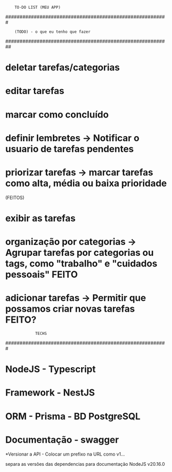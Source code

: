  		TO-DO LIST (MEU APP)
#########################################################



	    (TODO) - o que eu tenho que fazer
##########################################################
# deletar tarefas/categorias
# editar tarefas
# marcar como concluído
# definir lembretes -> Notificar o usuario de tarefas pendentes
# priorizar tarefas -> marcar tarefas como alta, média ou baixa prioridade




(FEITOS)
# exibir as tarefas
# organização por categorias -> Agrupar tarefas por categorias ou tags, como "trabalho" e "cuidados pessoais" FEITO
# adicionar tarefas -> Permitir que possamos criar novas tarefas FEITO?



		         TECHS
#########################################################
# NodeJS - Typescript
# Framework - NestJS
# ORM - Prisma - BD PostgreSQL
# Documentação - swagger

*Versionar a API - Colocar um prefixo na URL como v1...

separa as versões das dependencias para documentação
NodeJS v20.16.0
